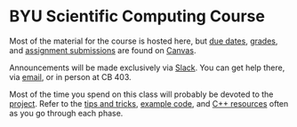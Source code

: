 ---
---

# BYU Scientific Computing Course

Most of the material for the course is hosted here, but [due dates](https://byu.instructure.com/calendar), [grades](https://byu.instructure.com/courses/22942/gradebook), and [assignment submissions](https://byu.instructure.com/courses/22942/assignments) are found on [Canvas](https://byu.instructure.com/courses/22942).

Announcements will be made exclusively via [Slack](https://byu-sci-comp.slack.com). You can get help there, via [email](mailto:scicompcourse@byu.edu), or in person at CB 403.

Most of the time you spend on this class will probably be devoted to the [project](project/overview.md). Refer to the [tips and tricks](project/overview.md#appendix-a-tips-and-tricks), [example code](https://github.com/BYUHPC/sci-comp-course-example-cxx), and [C++ resources](resources.md#c) often as you go through each phase.
